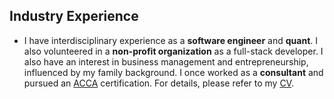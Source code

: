 ## Industry Experience

<ul style="margin:0 0 5px;">
  <li>I have interdisciplinary experience as a <b>software engineer</b> and <b>quant</b>. I also volunteered in a <b>non-profit organization</b> as a full-stack developer. I also have an interest in business management and entrepreneurship, influenced by my family background. I once worked as a <b>consultant</b> and pursued an <a href="https://www.accaglobal.com/gb/en.html">ACCA</a> certification. For details, please refer to my <a href="https://drive.google.com/file/d/1L8UQUZI85CfCdBtirGDRuO9KE6tRxlH1/view?usp=sharing">CV</a>.</li>
</ul>
<br>







